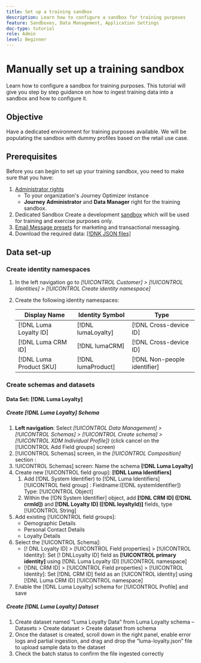 ```yaml
---
title: Set up a training sandbox
description: Learn how to configure a sandbox for training purposes 
feature: Sandboxes, Data Management, Application Settings
doc-type: tutorial
role: Admin
level: Beginner
---
```

# Manually set up a training sandbox

Learn how to configure a sandbox for training purposes. This tutorial will give you step by step guidance on how to ingest training data into a sandbox and how to configure it.

## Objective

Have a dedicated environment for training purposes available. We will be populating the sandbox with dummy profiles based on the retail use case.

## Prerequisites

Before you can begin to set up your training sandbox, you need to make sure that you have:

1. [Administrator rights](https://experienceleague.adobe.com/docs/journey-optimizer-learn/tutorials/access-control/access-management.html?lang=en) 
   *  To your organization's Journey Optimizer instance
   *  **Journey Administrator** and **Data Manager** right for the training sandbox.
2. Dedicated Sandbox
    Create a development [sandbox](https://experienceleague.adobe.com/docs/journey-optimizer-learn/tutorials/access-control/create-and-manage-sandboxes.html?lang=en) which will be used for training and exercise purposes only.
3. [Email Message presets](https://experienceleague.adobe.com/docs/journey-optimizer-learn/tutorials/channel-configuration/set-up-email-channel.html?lang=en) for marketing and transactional messaging.
4. Download the required data: [[!DNK JSON files]](/help/challenges/assets/luma-data.zip)

## Data set-up

### Create identity namespaces

1. In the left navigation go to *[!UICONTROL Customer] > [!UICONTROL Identities] > [!UICONTROL Create identity namespace]*
1. Create the following identity namespaces:

    | Display Name | Identity Symbol | Type |
    |---|---|---|
    | [!DNL Luma Loyalty ID] | [!DNL lumaLoyalty] | [!DNL Cross-device ID] |
    | [!DNL Luma CRM ID] | [!DNL lumaCRM] | [!DNL Cross-device ID] |
    | [!DNL Luma Product SKU] | [!DNL lumaProduct] | [!DNL Non-people identifier] |

### Create schemas and datasets

#### Data Set: [!DNL Luma Loyalty]

##### Create [!DNL Luma Loyalty] Schema

1. **Left navigation**:  Select *[!UICONTROL Data Management] > [!UICONTROL Schemas] > [!UICONTROL Create schema] > [!UICONTROL XDM Individual Profile])* (click cancel on the [!UICONTROL Add Field groups] screen)
2. [!UICONTROL Schemas] screen, in the *[!UICONTROL Composition]* section : 
3. !UICONTROL Schemas] screen: Name the schema **[!DNL Luma Loyalty]**
4. Create new [!UICONTROL field group]: **[!DNL Luma Identifiers]**
      1. Add [!DNL System Identifier) to [!DNL Luma Identifiers] [!UICONTROL field group] : 
        Fieldname:([!DNL systemIdentifier]) 
        Type: [!UICONTROL Object]
      2. Within the [!DN System Identifier] object, add **[!DNL CRM ID] ([!DNL crmId])** and **[!DNL Loyalty ID] ([!DNL loyaltyId)]** fields, type [!UICONTROL String]
5. Add existing [!UICONTROL field groups]: 
   * Demographic Details
   * Personal Contact Details
   * Loyalty Details
6. Select the [!UICONTROL Schema]:
   * [! DNL Loyalty ID] > [!UICONTROL Field properties] > [!UICONTROL Identity]: Set [! DNLLoyalty ID] field as **[!UICONTROL primary identity]** using [!DNL Luma Loyalty ID] [!UICONTROL namespace]
   * [!DNL CRM ID] > [!UICONTROL Field properties] > [!UICONTROL Identity]: Set [!DNL CRM ID] field as an [!UICONTROL identity] using [!DNL Luma CRM ID] [!UICONTROL namespace]
7. Enable the [!DNL Luma Loyalty] schema for [!UICONTROL Profile] and save

##### Create [!DNL Luma Loyalty] Dataset
 
 1. Create dataset named “Luma Loyalty Data” from Luma Loyalty schema – Datasets > Create dataset > Create dataset from schema
 2. Once the dataset is created, scroll down in the right panel, enable error logs and partial ingestion, and drag and drop the “luma-loyalty.json” file to upload sample data to the dataset
 3. Check the batch status to confirm the file ingested correctly
